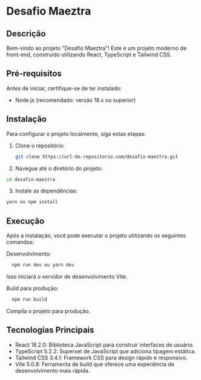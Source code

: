 # Desafio Maeztra

## Descrição

Bem-vindo ao projeto "Desafio Maeztra"! Este é um projeto moderno de front-end, construído utilizando React, TypeScript e Tailwind CSS.

## Pré-requisitos

Antes de iniciar, certifique-se de ter instalado:

- Node.js (recomendado: versão 18.x ou superior)

## Instalação

Para configurar o projeto localmente, siga estas etapas:

1. Clone o repositório:

   ```bash
   git clone https://url-do-repositorio.com/desafio-maeztra.git
   ```

2. Navegue até o diretório do projeto:

```bash
cd desafio-maeztra
```

3. Instale as dependências:

```bash
yarn ou npm install
```

## Execução

Após a instalação, você pode executar o projeto utilizando os seguintes comandos:

Desenvolvimento:

```bash
  npm run dev ou yarn dev
```

Isso iniciará o servidor de desenvolvimento Vite.

Build para produção:

```bash
  npm run build
```

Compila o projeto para produção.

## Tecnologias Principais

- React 18.2.0: Biblioteca JavaScript para construir interfaces de usuário.
- TypeScript 5.2.2: Superset de JavaScript que adiciona tipagem estática.
- Tailwind CSS 3.4.1: Framework CSS para design rápido e responsivo.
- Vite 5.0.8: Ferramenta de build que oferece uma experiência de desenvolvimento mais rápida.
